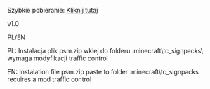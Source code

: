 Szybkie pobieranie: <a href="https://github.com/DanielWiezlak/PolishSignsMeleketos/blob/main/psm 1.0.zip">Kliknij tutaj</a>

v1.0

PL/EN

PL:
Instalacja
plik psm.zip wklej do folderu .minecraft\tc_signpacks\ 
wymaga modyfikacji traffic control

EN:
Instalation
file psm.zip paste to folder .minecraft\tc_signpacks\
recuires a mod traffic control
